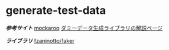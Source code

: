 # generate-test-data

***参考サイト***
[mockaroo](https://www.mockaroo.com/)
[ダミーデータ生成ライブラリの解説ページ](http://blog.asial.co.jp/1279)

***ライブラリ***
[fzaninotto/faker](https://github.com/fzaninotto/Faker)